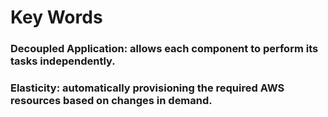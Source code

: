 # Key Words 

### **Decoupled Application**: allows each component to perform its tasks independently. 


### **Elasticity**: automatically provisioning the required AWS resources based on changes in demand. 